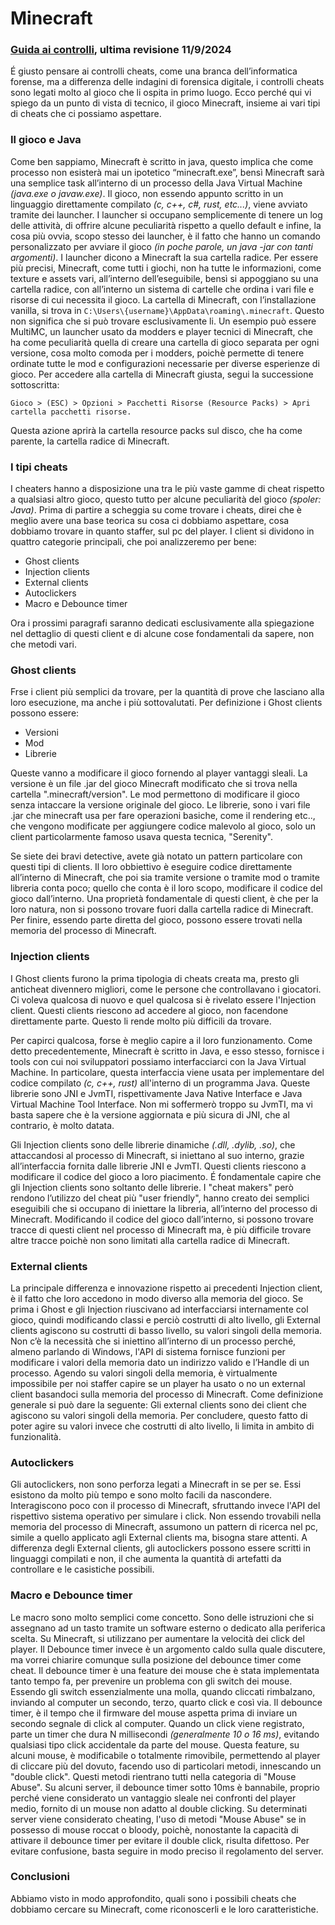 # Minecraft

### [Guida ai controlli](01-Indice.md), ultima revisione 11/9/2024

É giusto pensare ai controlli cheats, come una branca dell’informatica forense, ma a differenza delle indagini di forensica digitale, i controlli cheats sono legati molto al gioco che li ospita in primo luogo. Ecco perché qui vi spiego da un punto di vista di tecnico, il gioco Minecraft, insieme ai vari tipi di cheats che ci possiamo aspettare.

### Il gioco e Java

Come ben sappiamo, Minecraft è scritto in java, questo implica che come processo non esisterà mai un ipotetico “minecraft.exe”, bensì Minecraft sarà una semplice task all’interno di un processo della Java Virtual Machine _(java.exe o javaw.exe)_. Il gioco, non essendo appunto scritto in un linguaggio direttamente compilato _(c, c++, c#, rust, etc...)_, viene avviato tramite dei launcher. I launcher si occupano semplicemente di tenere un log delle attività, di offrire alcune peculiarità rispetto a quello default e infine, la cosa più ovvia, scopo stesso dei launcher, è il fatto che hanno un comando personalizzato per avviare il gioco _(in poche parole, un java -jar con tanti argomenti)_. I launcher dicono a Minecraft la sua cartella radice. Per essere più precisi, Minecraft, come tutti i giochi, non ha tutte le informazioni, come texture e assets vari, all’interno dell’eseguibile, bensì si appoggiano su una cartella radice, con all’interno un sistema di cartelle che ordina i vari file e risorse di cui necessita il gioco. La cartella di Minecraft, con l’installazione vanilla, si trova in `C:\Users\{username}\AppData\roaming\.minecraft`. Questo non significa che si può trovare esclusivamente li. Un esempio può essere MultiMC, un launcher usato da modders e player tecnici di Minecraft, che ha come peculiarità quella di creare una cartella di gioco separata per ogni versione, cosa molto comoda per i modders, poichè permette di tenere ordinate tutte le mod e configurazioni necessarie per diverse esperienze di gioco. Per accedere alla cartella di Minecraft giusta, segui la successione sottoscritta:

```
Gioco > (ESC) > Opzioni > Pacchetti Risorse (Resource Packs) > Apri cartella pacchetti risorse.
```

Questa azione aprirà la cartella resource packs sul disco, che ha come parente, la cartella radice di Minecraft.

### I tipi cheats

I cheaters hanno a disposizione una tra le più vaste gamme di cheat rispetto a qualsiasi altro gioco, questo tutto per alcune peculiarità del gioco _(spoler: Java)_. Prima di partire a scheggia su come trovare i cheats, direi che è meglio avere una base teorica su cosa ci dobbiamo aspettare, cosa dobbiamo trovare in quanto staffer, sul pc del player. I client si dividono in quattro categorie principali, che poi analizzeremo per bene:

- Ghost clients
- Injection clients
- External clients
- Autoclickers
- Macro e Debounce timer

Ora i prossimi paragrafi saranno dedicati esclusivamente alla spiegazione nel dettaglio di questi client e di alcune cose fondamentali da sapere, non che metodi vari.

### Ghost clients

Frse i client più semplici da trovare, per la quantità di prove che lasciano alla loro esecuzione, ma anche i più sottovalutati. Per definizione i Ghost clients possono essere:

- Versioni
- Mod
- Librerie

Queste vanno a modificare il gioco fornendo al player vantaggi sleali. La versione è un file .jar del gioco Minecraft modificato che si trova nella cartella ".minecraft/version". Le mod permettono di modificare il gioco senza intaccare la versione originale del gioco. Le librerie, sono i vari file .jar che minecraft usa per fare operazioni basiche, come il rendering etc.., che vengono modificate per aggiungere codice malevolo al gioco, solo un client particolarmente famoso usava questa tecnica, "Serenity".

Se siete dei bravi detective, avete già notato un pattern particolare con questi tipi di clients. Il loro obbiettivo è eseguire codice direttamente all’interno di Minecraft, che poi sia tramite versione o tramite mod o tramite libreria conta poco; quello che conta è il loro scopo, modificare il codice del gioco dall’interno. Una proprietà fondamentale di questi client, è che per la loro natura, non si possono trovare fuori dalla cartella radice di Minecraft. Per finire, essendo parte diretta del gioco, possono essere trovati nella memoria del processo di Minecraft.

### Injection clients

I Ghost clients furono la prima tipologia di cheats creata ma, presto gli anticheat divennero migliori, come le persone che controllavano i giocatori. Ci voleva qualcosa di nuovo e quel qualcosa si è rivelato essere l'Injection client. Questi clients riescono ad accedere al gioco, non facendone direttamente parte. Questo li rende molto più difficili da trovare.

Per capirci qualcosa, forse è meglio capire a il loro funzionamento. Come detto precedentemente, Minecraft è scritto in Java, e esso stesso, fornisce i tools con cui noi sviluppatori possiamo interfacciarci con la Java Virtual Machine. In particolare, questa interfaccia viene usata per implementare del codice compilato _(c, c++, rust)_ all'interno di un programma Java. Queste librerie sono JNI e JvmTI, rispettivamente Java Native Interface e Java Virtual Machine Tool Interface. Non mi soffermerò troppo su JvmTI, ma vi basta sapere che è la versione aggiornata e più sicura di JNI, che al contrario, è molto datata.

Gli Injection clients sono delle librerie dinamiche _(.dll, .dylib, .so)_, che attaccandosi al processo di Minecraft, si iniettano al suo interno, grazie all’interfaccia fornita dalle librerie JNI e JvmTI. Questi clients riescono a modificare il codice del gioco a loro piacimento. É fondamentale capire che gli Injection clients sono soltanto delle librerie. I "cheat makers" però rendono l’utilizzo del cheat più "user friendly", hanno creato dei semplici eseguibili che si occupano di iniettare la libreria, all’interno del processo di Minecraft. Modificando il codice del gioco dall’interno, si possono trovare tracce di questi client nel processo di Minecraft ma, è più difficile trovare altre tracce poichè non sono limitati alla cartella radice di Minecraft.

### External clients

La principale differenza e innovazione rispetto ai precedenti Injection client, è il fatto che loro accedono in modo diverso alla memoria del gioco. Se prima i Ghost e gli Injection riuscivano ad interfacciarsi internamente col gioco, quindi modificando classi e perciò costrutti di alto livello, gli External clients agiscono su costrutti di basso livello, su valori singoli della memoria. Non c’è la necessità che si iniettino all’interno di un processo perché, almeno parlando di Windows, l'API di sistema fornisce funzioni per modificare i valori della memoria dato un indirizzo valido e l’Handle di un processo. Agendo su valori singoli della memoria, è virtualmente impossibile per noi staffer capire se un player ha usato o no un external client basandoci sulla memoria del processo di Minecraft. Come definizione generale si può dare la seguente: Gli external clients sono dei client che agiscono su valori singoli della memoria. Per concludere, questo fatto di poter agire su valori invece che costrutti di alto livello, li limita in ambito di funzionalità.

### Autoclickers

Gli autoclickers, non sono perforza legati a Minecraft in se per se. Essi esistono da molto più tempo e sono molto facili da nascondere. Interagiscono poco con il processo di Minecraft, sfruttando invece l'API del rispettivo sistema operativo per simulare i click. Non essendo trovabili nella memoria del processo di Minecraft, assumono un pattern di ricerca nel pc, simile a quello applicato agli External clients ma, bisogna stare attenti. A differenza degli External clients, gli autoclickers possono essere scritti in linguaggi compilati e non, il che aumenta la quantità di artefatti da controllare e le casistiche possibili.

### Macro e Debounce timer

Le macro sono molto semplici come concetto. Sono delle istruzioni che si assegnano ad un tasto tramite un software esterno o dedicato alla periferica scelta. Su Minecraft, si utilizzano per aumentare la velocità dei click del player. Il Debounce timer invece è un argomento caldo sulla quale discutere, ma vorrei chiarire comunque sulla posizione del debounce timer come cheat. Il debounce timer è una feature dei mouse che è stata implementata tanto tempo fa, per prevenire un problema con gli switch dei mouse. Essendo gli switch essenzialmente una molla, quando cliccati rimbalzano, inviando al computer un secondo, terzo, quarto click e così via. Il debounce timer, è il tempo che il firmware del mouse aspetta prima di inviare un secondo segnale di click al computer. Quando un click viene registrato, parte un timer che dura N millisecondi _(generalmente 10 o 16 ms)_, evitando qualsiasi tipo click accidentale da parte del mouse. Questa feature, su alcuni mouse, è modificabile o totalmente rimovibile, permettendo al player di cliccare più del dovuto, facendo uso di particolari metodi, innescando un "double click". Questi metodi rientrano tutti nella categoria di "Mouse Abuse". Su alcuni server, il debounce timer sotto 10ms è bannabile, proprio perché viene considerato un vantaggio sleale nei confronti del player medio, fornito di un mouse non adatto al double clicking. Su determinati server viene considerato cheating, l'uso di metodi "Mouse Abuse" se in possesso di mouse roccat o bloody, poichè, nonostante la capacità di attivare il debounce timer per evitare il double click, risulta difettoso. Per evitare confusione, basta seguire in modo preciso il regolamento del server.

### Conclusioni

Abbiamo visto in modo approfondito, quali sono i possibili cheats che dobbiamo cercare su Minecraft, come riconoscerli e le loro caratteristiche.
